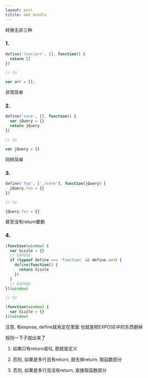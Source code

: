 ```yaml
---
layout: post
titile: amd bundle
---
```


转换无非三种

### 1.

```javascript
define('/var/arr', [], function() {
  return []
})

// to

var arr = [];
```

非常简单

### 2.

```javascript
define('core', [], function() {
  var jQuery = {}
  return jQuery
})

// to

var jQuery = {}

```

同样简单


### 3.

```javascript
define('foo', ['./core'], function(jQuery) {
  jQuery.foo = {}  
})

// to

jQuery.foo = {}

```

甚至没有return要删


### 4.

```javascript
(function(window) {
  var Sizzle = {}
  // EXPOSE
  if (typeof define === 'function' && define.amd) {
    define(function() {
      return Sizzle
    })
  }
  // EXPOSE
})(window)

// to

(function(window) {
  var Sizzle = {}
})(window)
```
注意, 有expose, define就肯定在里面
也就是把EXPOSE中的东西删掉



规则一下子就出来了

1. 如果只有return语句, 那就是定义

2. 否则, 如果是多行且有return, 就去掉return, 取函数部分

3. 否则, 如果是多行且没有return, 直接取函数部分
